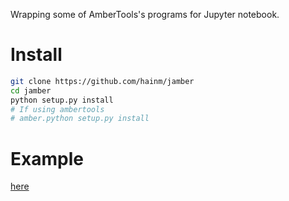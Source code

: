 Wrapping some of AmberTools's programs for Jupyter notebook.

# Install
```bash
git clone https://github.com/hainm/jamber
cd jamber
python setup.py install
# If using ambertools
# amber.python setup.py install
```

# Example
[here](./examples)
